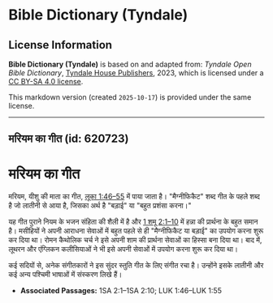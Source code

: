 # Bible Dictionary (Tyndale)

## License Information

**Bible Dictionary (Tyndale)** is based on and adapted from: _Tyndale Open Bible Dictionary_, [Tyndale House Publishers](https://tyndaleopenresources.com/), 2023, which is licensed under a [CC BY-SA 4.0 license](https://creativecommons.org/licenses/by-sa/4.0/legalcode.en).

This markdown version (created `2025-10-17`) is provided under the same license.



--------------------------------

## मरियम का गीत (id: 620723)

मरियम का गीत
============

मरियम, यीशु की माता का गीत, [लूका 1:46–55](https://ref.ly/Luke1:46-Luke1:55) में पाया जाता है। "मैग्नीफिकैट" शब्द गीत के पहले शब्द है जो लातीनी से आया है, जिसका अर्थ है "बड़ाई" या "बहुत प्रशंसा करना।"

यह गीत पुराने नियम के भजन संहिता की शैली में है और [1 शमू 2:1–10](https://ref.ly/1Sam2:1-1Sam2:10) में हन्ना की प्रार्थना के बहुत समान है। मसीहियों ने अपनी आराधना सेवाओं में बहुत पहले से ही "मैग्नीफिकैट या बड़ाई" का उपयोग करना शुरू कर दिया था। रोमन कैथोलिक चर्च ने इसे अपनी शाम की प्रार्थना सेवाओं का हिस्सा बना दिया था। बाद में, लूथरन और एंग्लिकन कलीसियाओं ने भी इसे अपनी सेवाओं में उपयोग करना शुरू कर दिया था।

कई सदियों से, अनेक संगीतकारों ने इस सुंदर स्तुति गीत के लिए संगीत रचा है। उन्होंने इसके लातीनी और कई अन्य पश्चिमी भाषाओं में संस्करण लिखे हैं।

* **Associated Passages:** 1SA 2:1–1SA 2:10; LUK 1:46–LUK 1:55


